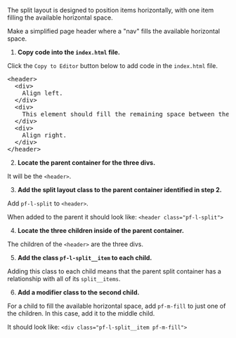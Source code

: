 The split layout is designed to position items horizontally, with one item filling the available horizontal space.

Make a simplified page header where a "nav" fills the available horizontal space.

1) <strong>Copy code into the `index.html` file.</strong>

Click the `Copy to Editor` button below to add code in the `index.html` file.

<pre class="file" data-filename="index.html" data-target="replace">
&lt;header&gt;
  &lt;div&gt;
    Align left.
  &lt;/div&gt;
  &lt;div&gt;
    This element should fill the remaining space between the left and right elements.
  &lt;/div&gt;
  &lt;div&gt;
    Align right.
  &lt;/div&gt;
&lt;/header&gt;
</pre>

2) <strong>Locate the parent container for the three divs.</strong>

It will be the `<header>`.

3) <strong>Add the split layout class to the parent container identified in step 2.</strong>

Add `pf-l-split` to `<header>`. 

When added to the parent it should look like:
`<header class="pf-l-split">`

4) <strong>Locate the three children inside of the parent container.</strong>

The children of the `<header>` are the three divs.

5) <strong>Add the class `pf-l-split__item` to each child.</strong>

Adding this class to each child means that the parent split container has a relationship with all of its `split__items`.

6) <strong>Add a modifier class to the second child.</strong>

For a child to fill the available horizontal space, add `pf-m-fill` to just one of the children. In this case, add it to the middle child.

It should look like:
`<div class="pf-l-split__item pf-m-fill">`
